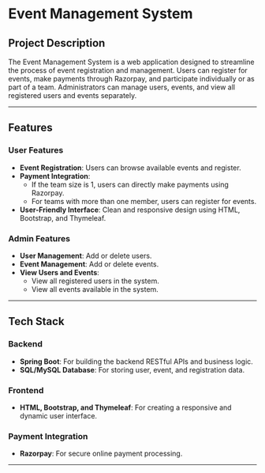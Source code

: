 # Event Management System  

## Project Description  
The Event Management System is a web application designed to streamline the process of event registration and management. Users can register for events, make payments through Razorpay, and participate individually or as part of a team. Administrators can manage users, events, and view all registered users and events separately.  

---

## Features  

### User Features  
- **Event Registration**: Users can browse available events and register.  
- **Payment Integration**:  
  - If the team size is 1, users can directly make payments using Razorpay.  
  - For teams with more than one member, users can register for events.  
- **User-Friendly Interface**: Clean and responsive design using HTML, Bootstrap, and Thymeleaf.  

### Admin Features  
- **User Management**: Add or delete users.  
- **Event Management**: Add or delete events.  
- **View Users and Events**:  
  - View all registered users in the system.  
  - View all events available in the system.  

---

## Tech Stack  

### Backend  
- **Spring Boot**: For building the backend RESTful APIs and business logic.  
- **SQL/MySQL Database**: For storing user, event, and registration data.  

### Frontend  
- **HTML, Bootstrap, and Thymeleaf**: For creating a responsive and dynamic user interface.  

### Payment Integration  
- **Razorpay**: For secure online payment processing.  

---
